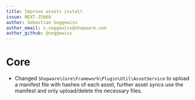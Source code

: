 ```yaml
---
title: Improve assets install
issue: NEXT-25068
author: Sebastian Seggewiss
author_email: s.seggewiss@shopware.com
author_github: @seggewiss
---
```

# Core
* Changed `Shopware\Core\Framework\Plugin\Util\AssetService` to upload a manifest file with hashes of each asset, further asset syncs use the manifest and only upload/delete the necessary files.

